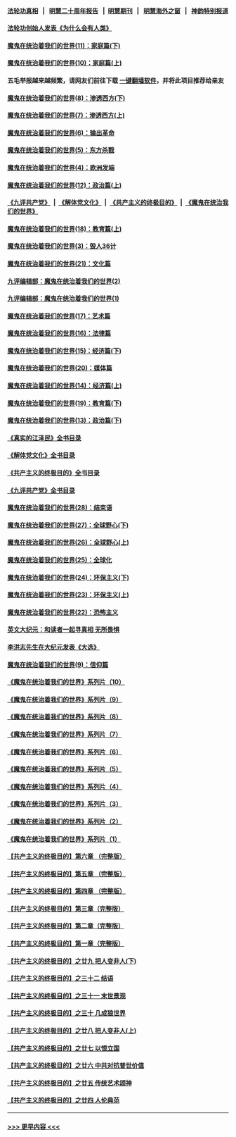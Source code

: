 #### [法轮功真相](https://github.com/gfw-breaker/truth/blob/master/README.md?t=0) &nbsp;&nbsp;|&nbsp;&nbsp; [明慧二十周年报告](https://github.com/gfw-breaker/mh-reports/blob/master/README.md?t=0) &nbsp;&nbsp;|&nbsp;&nbsp;[明慧期刊](https://github.com/gfw-breaker/mh-qikan) &nbsp;&nbsp;|&nbsp;&nbsp; [明慧海外之窗](https://github.com/gfw-breaker/mh-news/blob/master/README.md?t=0) &nbsp;&nbsp;|&nbsp;&nbsp; [神韵特别报道](https://github.com/gfw-breaker/mh-news/blob/master/shenyun.md?t=0)
#### [法轮功创始人发表《为什么会有人类》](../pages/nsc422/n13912117.md?t=02231543) 
#### [魔鬼在统治着我们的世界(11)：家庭篇(下)](../pages/nsc422/n10440961.md?t=02231543) 
#### [魔鬼在统治着我们的世界(10)：家庭篇(上)](../pages/nsc422/n10435448.md?t=02231543) 
#### 五毛举报越来越频繁，请网友们前往下载 [一键翻墙软件](https://github.com/gfw-breaker/ssr-accounts)，并将此项目推荐给亲友
#### [魔鬼在统治着我们的世界(8)：渗透西方(下)](../pages/nsc422/n10429603.md?t=02231543) 
#### [魔鬼在统治着我们的世界(7)：渗透西方(上)](../pages/nsc422/n10426013.md?t=02231543) 
#### [魔鬼在统治着我们的世界(6)：输出革命](../pages/nsc422/n10421536.md?t=02231543) 
#### [魔鬼在统治着我们的世界(5)：东方杀戮](../pages/nsc422/n10417707.md?t=02231543) 
#### [魔鬼在统治着我们的世界(4)：欧洲发端](../pages/nsc422/n10414890.md?t=02231543) 
#### [魔鬼在统治着我们的世界(12)：政治篇(上)](../pages/nsc422/n10444576.md?t=02231543) 
#### [《九评共产党》](https://github.com/begood0513/9ping.md/blob/master/README.md) &nbsp;|&nbsp; [《解体党文化》](../../../../jtdwh.md/blob/master/README.md)  &nbsp;|&nbsp; [《共产主义的终极目的》](../../../../gczydzjmd.md/blob/master/README.md) &nbsp;|&nbsp; [《魔鬼在统治我们的世界》](../../../../mgztzwmdsj.md/blob/master/README.md) 
#### [魔鬼在统治着我们的世界(18)：教育篇(上)](../pages/nsc422/n10526970.md?t=02231543) 
#### [魔鬼在统治着我们的世界(3)：毁人36计](../pages/nsc422/n10411583.md?t=02231543) 
#### [魔鬼在统治着我们的世界(21)：文化篇](../pages/nsc422/n10597706.md?t=02231543) 
#### [九评编辑部：魔鬼在统治着我们的世界(2)](../pages/nsc422/n10410036.md?t=02231543) 
#### [九评编辑部：魔鬼在统治着我们的世界(1)](../pages/nsc422/n10406825.md?t=02231543) 
#### [魔鬼在统治着我们的世界(17)：艺术篇](../pages/nsc422/n10499093.md?t=02231543) 
#### [魔鬼在统治着我们的世界(16)：法律篇](../pages/nsc422/n10485969.md?t=02231543) 
#### [魔鬼在统治着我们的世界(15)：经济篇(下)](../pages/nsc422/n10469975.md?t=02231543) 
#### [魔鬼在统治着我们的世界(20)：媒体篇](../pages/nsc422/n10586579.md?t=02231543) 
#### [魔鬼在统治着我们的世界(14)：经济篇(上)](../pages/nsc422/n10457370.md?t=02231543) 
#### [魔鬼在统治着我们的世界(19)：教育篇(下)](../pages/nsc422/n10564808.md?t=02231543) 
#### [魔鬼在统治着我们的世界(13)：政治篇(下)](../pages/nsc422/n10448270.md?t=02231543) 
#### [《真实的江泽民》全书目录](../pages/nsc422/n13721399.md?t=02231543) 
#### [《解体党文化》全书目录](../pages/nsc422/n13721157.md?t=02231543) 
#### [《共产主义的终极目的》全书目录](../pages/nsc422/n13721048.md?t=02231543) 
#### [《九评共产党》全书目录](../pages/nsc422/n13708085.md?t=02231543) 
#### [魔鬼在统治着我们的世界(28)：结束语](../pages/nsc422/n10936246.md?t=02231543) 
#### [魔鬼在统治着我们的世界(27)：全球野心(下)](../pages/nsc422/n10928319.md?t=02231543) 
#### [魔鬼在统治着我们的世界(26)：全球野心(上)](../pages/nsc422/n10900318.md?t=02231543) 
#### [魔鬼在统治着我们的世界(25)：全球化](../pages/nsc422/n10788205.md?t=02231543) 
#### [魔鬼在统治着我们的世界(24)：环保主义(下)](../pages/nsc422/n10695307.md?t=02231543) 
#### [魔鬼在统治着我们的世界(23)：环保主义(上)](../pages/nsc422/n10688613.md?t=02231543) 
#### [魔鬼在统治着我们的世界(22)：恐怖主义](../pages/nsc422/n10614727.md?t=02231543) 
#### [英文大纪元：和读者一起寻真相 无所畏惧](../pages/nsc422/n12542027.md?t=02231543) 
#### [李洪志先生在大纪元发表《大选》](../pages/nsc422/n12534746.md?t=02231543) 
#### [魔鬼在统治着我们的世界(9)：信仰篇](../pages/nsc422/n10432159.md?t=02231543) 
#### [《魔鬼在统治着我们的世界》系列片（10）](../pages/nsc422/n12292670.md?t=02231543) 
#### [《魔鬼在统治着我们的世界》系列片（9）](../pages/nsc422/n12290859.md?t=02231543) 
#### [《魔鬼在统治着我们的世界》系列片（8）](../pages/nsc422/n12287445.md?t=02231543) 
#### [《魔鬼在统治着我们的世界》系列片（7）](../pages/nsc422/n12283425.md?t=02231543) 
#### [《魔鬼在统治着我们的世界》系列片（6）](../pages/nsc422/n12282314.md?t=02231543) 
#### [《魔鬼在统治着我们的世界》系列片（5）](../pages/nsc422/n12281419.md?t=02231543) 
#### [《魔鬼在统治着我们的世界》系列片（4）](../pages/nsc422/n12274024.md?t=02231543) 
#### [《魔鬼在统治着我们的世界》系列片（3）](../pages/nsc422/n12271322.md?t=02231543) 
#### [《魔鬼在统治着我们的世界》系列片（2）](../pages/nsc422/n12269049.md?t=02231543) 
#### [《魔鬼在统治着我们的世界》系列片（1）](../pages/nsc422/n12267575.md?t=02231543) 
#### [【共产主义的终极目的】第六章 （完整版）](../pages/nsc422/n11428913.md?t=02231543) 
#### [【共产主义的终极目的】第五章 （完整版）](../pages/nsc422/n11428912.md?t=02231543) 
#### [【共产主义的终极目的】第四章 （完整版）](../pages/nsc422/n11428907.md?t=02231543) 
#### [【共产主义的终极目的】第三章（完整版）](../pages/nsc422/n11428848.md?t=02231543) 
#### [【共产主义的终极目的】第二章（完整版）](../pages/nsc422/n11428831.md?t=02231543) 
#### [【共产主义的终极目的】第一章（完整版）](../pages/nsc422/n11417651.md?t=02231543) 
#### [【共产主义的终极目的】之廿九 把人变非人(下)](../pages/nsc422/n11344140.md?t=02231543) 
#### [【共产主义的终极目的】之三十二 结语](../pages/nsc422/n11360535.md?t=02231543) 
#### [【共产主义的终极目的】之三十一 末世景观](../pages/nsc422/n11351129.md?t=02231543) 
#### [【共产主义的终极目的】之三十 几成狼世界](../pages/nsc422/n11348280.md?t=02231543) 
#### [【共产主义的终极目的】之廿八 把人变非人(上)](../pages/nsc422/n11340492.md?t=02231543) 
#### [【共产主义的终极目的】之廿七 以恨立国](../pages/nsc422/n11336944.md?t=02231543) 
#### [【共产主义的终极目的】之廿六 中共对抗普世价值](../pages/nsc422/n11324785.md?t=02231543) 
#### [【共产主义的终极目的】之廿五 传统艺术颂神](../pages/nsc422/n11296396.md?t=02231543) 
#### [【共产主义的终极目的】之廿四 人伦典范](../pages/nsc422/n11296397.md?t=02231543) 

----
#### [ >>> 更早内容 <<< ](../indexes/nsc422-earlier.md)
